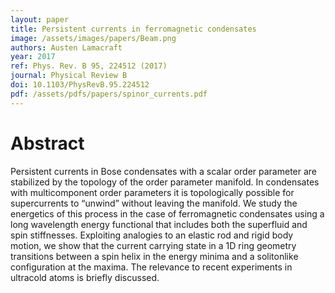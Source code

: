 ```yaml
---
layout: paper
title: Persistent currents in ferromagnetic condensates
image: /assets/images/papers/Beam.png
authors: Austen Lamacraft
year: 2017
ref: Phys. Rev. B 95, 224512 (2017)
journal: Physical Review B
doi: 10.1103/PhysRevB.95.224512
pdf: /assets/pdfs/papers/spinor_currents.pdf
---
```


# Abstract

Persistent currents in Bose condensates with a scalar order parameter are stabilized by the topology of the order parameter manifold. In condensates with multicomponent order parameters it is topologically possible for supercurrents to “unwind” without leaving the manifold. We study the energetics of this process in the case of ferromagnetic condensates using a long wavelength energy functional that includes both the superfluid and spin stiffnesses. Exploiting analogies to an elastic rod and rigid body motion, we show that the current carrying state in a 1D ring geometry transitions between a spin helix in the energy minima and a solitonlike configuration at the maxima. The relevance to recent experiments in ultracold atoms is briefly discussed.
